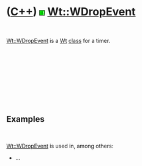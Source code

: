 



 

 

 

 

 

([C++](Cpp.htm)) ![Wt](PicWt.png) [Wt::WDropEvent](CppWDropEvent.htm)
=====================================================================

 

[Wt::WDropEvent](CppWDropEvent.htm) is a [Wt](CppWt.htm)
[class](CppClass.htm) for a timer.

 

 

 

 

 

Examples
--------

 

[Wt::WDropEvent](CppWDropEvent.htm) is used in, among others:

-   ...

 

 

 

 

 





 



